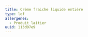```yaml
---
title: Crème fraiche liquide entière
type: lof
allergenes:
  - Produit laitier
uuid: 113d97e9
---
```


